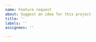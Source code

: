```yaml
---
name: Feature request
about: Suggest an idea for this project
title: ''
labels: ''
assignees: ''

---
```


<!-- Please read our code of conduct: https://github.com/GehDoc/vscode-textile-preview/blob/master/CODE_OF_CONDUCT.md -->
<!-- Please search existing issues to avoid creating duplicates. -->

<!-- Describe the feature you'd like. -->
